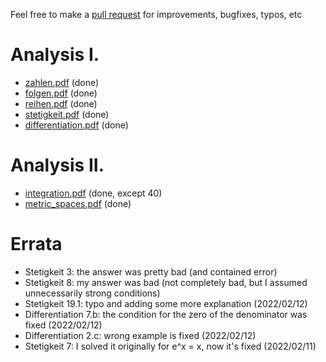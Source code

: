 Feel free to make a [pull request](https://github.com/kosii/kernfragen/pulls) for improvements, bugfixes, typos, etc

# Analysis I.
- [zahlen.pdf](1-Zahlen/zahlen.pdf) (done)
- [folgen.pdf](2-Folgen/folgen.pdf) (done)
- [reihen.pdf](2-Reihen/reihen.pdf) (done)
- [stetigkeit.pdf](3-Stetigkeit/stetigkeit.pdf) (done)
- [differentiation.pdf](4-Differentiation/differentiation.pdf) (done)

# Analysis II.
- [integration.pdf](5-Integration/integration.pdf) (done, except 40)
- [metric_spaces.pdf](6-Metrische_Raume/metric_spaces.pdf) (done)

# Errata
- Stetigkeit 3: the answer was pretty bad (and contained error)
- Stetigkeit 8: my answer was bad (not completely bad, but I assumed unnecessarily strong conditions)
- Stetigkeit 19.1: typo and adding some more explanation (2022/02/12)
- Differentiation 7.b: the condition for the zero of the denominator was fixed (2022/02/12)
- Differentiation 2.c: wrong example is fixed (2022/02/12)
- Stetigkeit 7: I solved it originally for e^x = x, now it's fixed (2022/02/11)